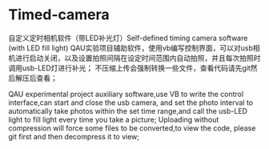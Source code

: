 # Timed-camera
自定义定时相机软件（带LED补光灯）Self-defined timing camera software (with LED fill light)
QAU实验项目辅助软件，使用vb编写控制界面，可以对usb相机进行启动关闭，以及设置拍照间隔在设定时间范围内自动拍照，并且每次拍照时调用usb-LED灯进行补光；
不压缩上传会强制转换一些文件，查看代码请先git然后解压后查看；

QAU experimental project auxiliary software,use VB to write the control interface,can start and close the usb camera,
and set the photo interval to automatically take photos within the set time range,and call the usb-LED light to fill light every time you take a picture;
Uploading without compression will force some files to be converted,to view the code, please git first and then decompress it to view;
